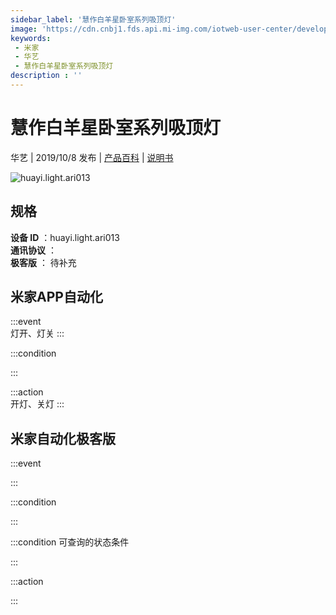 ```yaml
---
sidebar_label: '慧作白羊星卧室系列吸顶灯'
image: 'https://cdn.cnbj1.fds.api.mi-img.com/iotweb-user-center/developer_1679047653175zAfEjvcq.png?GalaxyAccessKeyId=AKVGLQWBOVIRQ3XLEW&Expires=9223372036854775807&Signature=EOfFLQJ2wNEser2JHBfLfV/SAcQ='
keywords: 
 - 米家
 - 华艺
 - 慧作白羊星卧室系列吸顶灯
description : ''
---
```

# 慧作白羊星卧室系列吸顶灯

华艺 | 2019/10/8 发布 | [产品百科](https://home.mi.com/webapp/content/baike/product/index.html?model=huayi.light.ari013/) | [说明书](https://home.mi.com/views/introduction.html?model=huayi.light.ari013&region=cn)

![huayi.light.ari013](https://cdn.cnbj1.fds.api.mi-img.com/iotweb-user-center/developer_1679047653175zAfEjvcq.png?GalaxyAccessKeyId=AKVGLQWBOVIRQ3XLEW&Expires=9223372036854775807&Signature=EOfFLQJ2wNEser2JHBfLfV/SAcQ=)

## 规格  
> 
**设备 ID** ：huayi.light.ari013  
**通讯协议** ：  
**极客版**  ： 待补充 


## 米家APP自动化  

:::event  
灯开、灯关
:::

:::condition  

:::

:::action   
开灯、关灯
:::

## 米家自动化极客版  

:::event  

:::

:::condition  

:::

:::condition 可查询的状态条件  

:::

:::action  

:::

        
